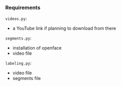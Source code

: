 ### Requirements

`videos.py`:
* a YouTube link if planning to download from there

`segments.py`:
* installation of openface
* video file

`labeling.py`:
* video file
* segments file